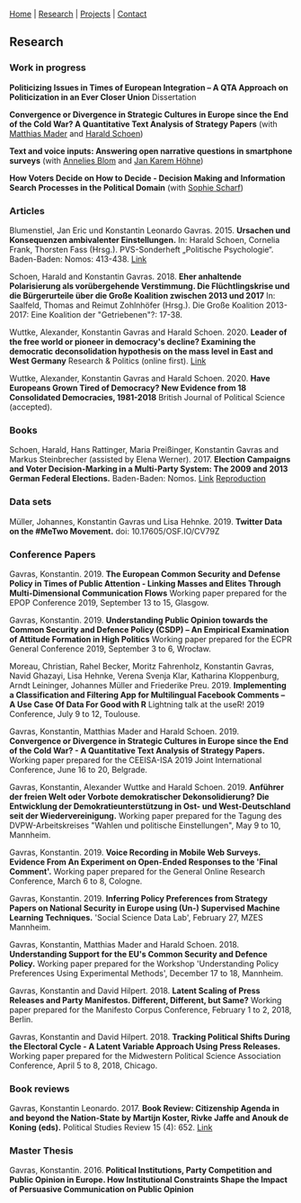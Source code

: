 [Home](https://kostagav.github.io/) | [Research](https://kostagav.github.io/research) | [Projects](https://kostagav.github.io/projects) | [Contact](https://kostagav.github.io/contact)

## Research

### Work in progress

**Politicizing Issues in Times of European Integration – A QTA Approach on Politicization in an Ever Closer Union** Dissertation

**Convergence or Divergence in Strategic Cultures in Europe since the End of the Cold War? A Quantitative Text Analysis of Strategy Papers** (with [Matthias Mader](https://www.sowi.uni-mannheim.de/schoen/team/akademische-mitarbeiterinnen-und-mitarbeiter/mader-matthias-dr/) and [Harald Schoen](http://lspwpp.sowi.uni-mannheim.de/team/lehrstuhlinhaber/))

**Text and voice inputs: Answering open narrative questions in smartphone surveys** (with [Annelies Blom](https://www.sowi.uni-mannheim.de/blom/) and [Jan Karem Höhne](https://reforms.uni-mannheim.de/internet_panel/Team/hoehne_jan/))

**How Voters Decide on How to Decide - Decision Making and Information Search Processes in the Political Domain** (with [Sophie Scharf](http://cognition.uni-mannheim.de/mitarbeiter/m_sc_sophie_scharf/))


### Articles

Blumenstiel, Jan Eric und Konstantin Leonardo Gavras. 2015. **Ursachen und Konsequenzen ambivalenter Einstellungen.** In: Harald Schoen, Cornelia Frank, Thorsten Fass (Hrsg.). PVS-Sonderheft „Politische Psychologie“. Baden-Baden: Nomos: 413-438. [Link](https://www.nomos-elibrary.de/10.5771/9783845273228/election-campaigns-and-voter-decision-making-in-a-multi-party-system) 

Schoen, Harald and Konstantin Gavras. 2018. **Eher anhaltende Polarisierung als vorübergehende Verstimmung. Die Flüchtlingskrise und die Bürgerurteile über die Große Koalition zwischen 2013 und 2017** In: Saalfeld, Thomas and Reimut Zohlnhöfer (Hrsg.). Die Große Koalition 2013-2017: Eine Koalition der "Getriebenen"?: 17-38.

Wuttke, Alexander, Konstantin Gavras and Harald Schoen. 2020. **Leader of the free world or pioneer in democracy's decline? Examining the democratic deconsolidation hypothesis on the mass level in East and West Germany** Research & Politics (online first). [Link](https://journals.sagepub.com/doi/full/10.1177/2053168019900822)

Wuttke, Alexander, Konstantin Gavras and Harald Schoen. 2020. **Have Europeans Grown Tired of Democracy? New Evidence from 18 Consolidated Democracies, 1981-2018** British Journal of Political Science (accepted).

### Books

Schoen, Harald, Hans Rattinger, Maria Preißinger, Konstantin Gavras and  Markus  Steinbrecher (assisted by Elena Werner). 2017. **Election Campaigns and Voter Decision-Marking in a Multi-Party System: The 2009 and 2013 German Federal Elections.** Baden-Baden: Nomos. [Link](https://www.nomos-elibrary.de/10.5771/9783845254418-418/ursachen-und-konsequenzen-ambivalenter-einstellungen) [Reproduction](http://lspwpp.sowi.uni-mannheim.de/team/lehrstuhlinhaber/Monographien/Reproduction.zip)


### Data sets

Müller, Johannes, Konstantin Gavras und Lisa Hehnke. 2019. **Twitter Data on the #MeTwo Movement.** doi: 10.17605/OSF.IO/CV79Z

### Conference Papers

Gavras, Konstantin. 2019. **The European Common Security and Defense Policy in Times of Public Attention - Linking Masses and Elites Through Multi-Dimensional Communication Flows** Working paper prepared for the EPOP Conference 2019, September 13 to 15, Glasgow.

Gavras, Konstantin. 2019. **Understanding Public Opinion towards the Common Security and Defence Policy (CSDP) – An Empirical Examination of Attitude Formation in High Politics** Working paper prepared for the ECPR General Conference 2019, September 3 to 6, Wrocław.

Moreau, Christian, Rahel Becker, Moritz Fahrenholz, Konstantin Gavras, Navid Ghazayi, Lisa Hehnke, Verena Svenja Klar, Katharina Kloppenburg, Arndt Leininger, Johannes Müller and Friederike Preu. 2019. **Implementing a Classification and Filtering App for Multilingual Facebook Comments – A Use Case Of Data For Good with R** Lightning talk at the useR! 2019 Conference, July 9 to 12, Toulouse.

Gavras, Konstantin, Matthias Mader and Harald Schoen. 2019. **Convergence or Divergence in Strategic Cultures in Europe since the End of the Cold War? - A Quantitative Text Analysis of Strategy Papers.** Working paper prepared for the CEEISA-ISA 2019 Joint International Conference, June 16 to 20, Belgrade.

Gavras, Konstantin, Alexander Wuttke and Harald Schoen. 2019. **Anführer der freien Welt oder Vorbote demokratischer Dekonsolidierung? Die Entwicklung der Demokratieunterstützung in Ost- und West-Deutschland seit der Wiedervereinigung.** Working paper prepared for the Tagung des DVPW-Arbeitskreises "Wahlen und politische Einstellungen", May 9 to 10, Mannheim.

Gavras, Konstantin. 2019. **Voice Recording in Mobile Web Surveys. Evidence From An Experiment on Open-Ended Responses to the 'Final Comment'.** Working paper prepared for the General Online Research Conference, March 6 to 8, Cologne.

Gavras, Konstantin. 2019. **Inferring Policy Preferences from Strategy Papers on National Security in Europe using (Un-) Supervised Machine Learning Techniques.** 'Social Science Data Lab', February 27, MZES Mannheim.

Gavras, Konstantin, Matthias Mader and Harald Schoen. 2018. **Understanding Support for the EU's Common Security and Defence Policy.** Working paper prepared for the Workshop 'Understanding Policy Preferences Using Experimental Methods', December 17 to 18, Mannheim.

Gavras, Konstantin and David Hilpert. 2018. **Latent Scaling of Press Releases and Party Manifestos. Different, Different, but Same?** Working paper prepared for the Manifesto Corpus Conference, February 1 to 2, 2018, Berlin. 

Gavras, Konstantin and David Hilpert. 2018. **Tracking Political Shifts During the Electoral Cycle - A Latent Variable Approach Using Press Releases.** Working paper prepared for the Midwestern Political Science Association Conference, April 5 to 8, 2018, Chicago.

### Book reviews

Gavras, Konstantin Leonardo. 2017. **Book Review: Citizenship Agenda in and beyond the Nation-State by Martijn Koster, Rivke Jaffe and Anouk de Koning (eds).** Political Studies Review 15 (4): 652. [Link](http://journals.sagepub.com/doi/abs/10.1177/1478929917720411)

### Master Thesis

Gavras, Konstantin. 2016. **Political Institutions, Party Competition and Public Opinion in Europe. How Institutional Constraints Shape the Impact of Persuasive Communication on Public Opinion**

